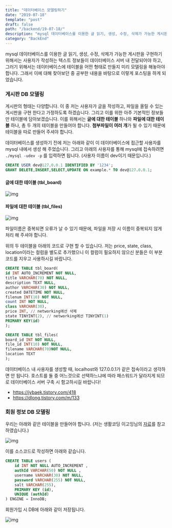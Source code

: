 ```yaml
---
title: "데이터베이스 모델링하기"
date: "2019-07-18"
template: "post"
draft: false
path: "/backend/19-07-18/"
description: "mysql 데이터베이스를 이용한 글 읽기, 생성, 수정, 삭제가 가능한 게시판을 구현하기 위해서는 사용자가 작성하는 텍스트 정보들이 데이터베이스 서버 내 전달되어야 하고, 그러기 위해서는 데이터베이스에 테이블을 어떤 형태로 만들지 미리 모델링을 해놓아야 합니다."
category: "BackEnd"
---
```


 mysql 데이터베이스를 이용한 글 읽기, 생성, 수정, 삭제가 가능한 게시판을 구현하기 위해서는 사용자가 작성하는 텍스트 정보들이 데이터베이스 서버 내 전달되어야 하고, 그러기 위해서는 데이터베이스에 테이블을 어떤 형태로 만들지 미리 모델링을 해놓아야 합니다. 그래서 이에 대해 찾아보던 중 공부한 내용을 바탕으로 이렇게 포스팅을 하게 되었습니다.

### 게시판 DB 모델링

게시판의 형태는 다양합니다. 이 중 저는 사용자가 글을 작성하고, 파일을 올릴 수 있는 게시판을 구현 한다고 가정하도록 하겠습니다. 그리고 이를 위한 아주 기본적인 정보들만 테이블에 담아보겠습니다. 이를 위해서는 **글에 대한 테이블** 하나와 **파일에 대한 테이블** 하나, 총 두 개의 테이블을 만들어야 합니다. **첨부파일이 여러 개**가 될 수 있기 때문에 테이블을 따로 만들어 주셔야 합니다.

 데이터베이스를 생성하기 전에 저는 아래와 같이 이 데이터베이스에 접근할 사용자를 mysql 내에서 생성 해 주었습니다. 그리고 아래의 사용자를 통해 mysql에 접속하려면 `./mysql -udev -p` 를 입력하면 됩니다. (사용자 이름이 dev이기 때문입니다.)

```sql
CREATE USER dev@127.0.0.1 IDENTIFIED BY '1234';
GRANT DELETE,INSERT,SELECT,UPDATE ON example.* TO dev@127.0.0.1;
```

#### 글에 대한 테이블 (tbl_board)

![img](../img/19-07-18-2.png)

#### 파일에 대한 테이블 (tbl_files)

![img](../img/19-07-18-3.png)

파일이름은 중복되면 오류가 날 수 있기 때문에, 파일을 저장 시 이름이 중복되지 않게 처리 해 주셔야 합니다.

위의 두 테이블을 아래의 코드로 구현 할 수 있습니다. 저는 price, state, class, location이라는 컬럼을 별도로 추가했으니 이 컬럼이 필요하지 않으신 분들은 이 부분 코드를 지우고 사용하시길 바랍니다.

```sql
CREATE TABLE tbl_board(
id INT AUTO_INCREMENT NOT NULL,
title VARCHAR(70) NOT NULL,
description TEXT NULL,
author VARCHAR(30) NOT NULL,
created DATETIME NOT NULL,
filenum INT(10) NOT NULL,
count INT NOT NULL,
class VARCHAR(30),
price INT, // networking에선 삭제
state TINYINT(2), // networking에선 TINYINT(1)
PRIMARY KEY(id)
);

CREATE TABLE tbl_files(
board_id INT NOT NULL,
file_id INT(10) NOT NULL,
filename VARCHAR(70)NOT NULL,
location TEXT
);
```

데이터베이스 내 사용자를 생성할 때, localhost와 127.0.0.1가 같은 접속이라고 생각하면 안 됩니다. 호스트를 둘 중 어느것으로 선택하느냐에 따라 패스워드가 달라지게 되므로 데이터베이스 서버 구축 시 함고하시길 바랍니다!

- https://jybaek.tistory.com/418
- https://dlong.tistory.com/m/133

### 회원 정보 DB 모델링

 우리는 아래와 같은 테이블을 만들어야 합니다. (저는 생활코딩 이고잉님의 [자료](https://opentutorials.org/course/2136/12257)를 참고하였습니다.)

![img](../img/19-07-18-4.png)

 이를 소스코드로 작성하면 아래와 같습니다. 

```sql
CREATE TABLE users ( 
    id INT NOT NULL AUTO_INCREMENT , 
    authId VARCHAR(50) NOT NULL ,
    username VARCHAR(30) NOT NULL, 
    password VARCHAR(255) NOT NULL, 
    salt VARCHAR(255),
    PRIMARY KEY (id), 
    UNIQUE (authId)
) ENGINE = InnoDB;
```

 회원가입 시 DB에 아래와 같이 저장됩니다.

![img](../img/19-07-18.png)